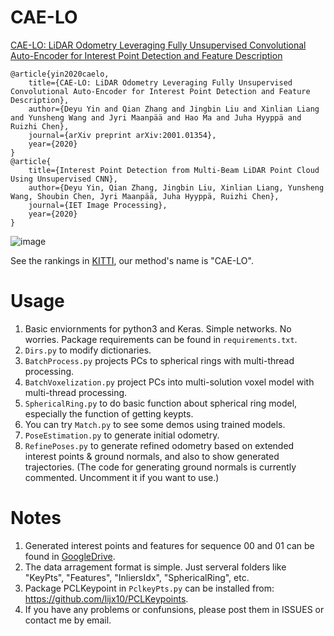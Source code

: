 # CAE-LO
[CAE-LO: LiDAR Odometry Leveraging Fully Unsupervised Convolutional Auto-Encoder for Interest Point Detection and Feature Description](https://arxiv.org/abs/2001.01354)
```
@article{yin2020caelo,
    title={CAE-LO: LiDAR Odometry Leveraging Fully Unsupervised Convolutional Auto-Encoder for Interest Point Detection and Feature Description},
    author={Deyu Yin and Qian Zhang and Jingbin Liu and Xinlian Liang and Yunsheng Wang and Jyri Maanpää and Hao Ma and Juha Hyyppä and Ruizhi Chen},
    journal={arXiv preprint arXiv:2001.01354},
    year={2020}
}
@article{
    title={Interest Point Detection from Multi-Beam LiDAR Point Cloud Using Unsupervised CNN},
    author={Deyu Yin, Qian Zhang, Jingbin Liu, Xinlian Liang, Yunsheng Wang, Shoubin Chen, Jyri Maanpää, Juha Hyyppä, Ruizhi Chen},
    journal={IET Image Processing},
    year={2020}
}
```
![image](https://github.com/SRainGit/CAE-LO/blob/master/Docs/CAE-LO%20method%20overview.png)

See the rankings in [KITTI](http://www.cvlibs.net/datasets/kitti/eval_odometry.php), our method's name is "CAE-LO".


# Usage
1. Basic enviornments for python3 and Keras. Simple networks. No worries. Package requirements can be found in `requirements.txt`.
2. `Dirs.py` to modify dictionaries.
3. `BatchProcess.py` projects PCs to spherical rings with multi-thread processing.
4. `BatchVoxelization.py` project PCs into multi-solution voxel model with multi-thread processing.
5. `SphericalRing.py` to do basic function about spherical ring model, especially the function of getting keypts.
6. You can try `Match.py` to see some demos using trained models.
7. `PoseEstimation.py` to generate initial odometry.
8. `RefinePoses.py` to generate refined odometry based on extended interest points & ground normals, and also to show generated trajectories. (The code for generating ground normals is currently commented. Uncomment it if you want to use.)


# Notes
1. Generated interest points and features for sequence 00 and 01 can be found in [GoogleDrive](https://drive.google.com/open?id=1MATZrnTgBXeKmaIyC-x5dRHrZ6hX9Hl0).
2. The data arragement format is simple. Just serveral folders like "KeyPts", "Features", "InliersIdx", "SphericalRing", etc.
3. Package PCLKeypoint in `PclkeyPts.py` can be installed from: https://github.com/lijx10/PCLKeypoints.
4. If you have any problems or confunsions, please post them in ISSUES or contact me by email.
